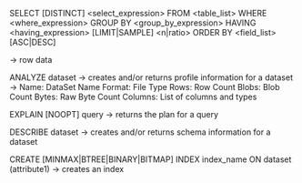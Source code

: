 SELECT [DISTINCT] <select_expression>
FROM <table_list>
WHERE <where_expression>
GROUP BY <group_by_expression>
HAVING <having_expression>
[LIMIT|SAMPLE] <n|ratio>
ORDER BY <field_list> [ASC|DESC]

-> row data

ANALYZE dataset -> creates and/or returns profile information for a dataset
->
    Name: DataSet Name
    Format: File Type
    Rows: Row Count
    Blobs: Blob Count
    Bytes: Raw Byte Count
    Columns: List of columns and types

EXPLAIN [NOOPT] query -> returns the plan for a query

DESCRIBE dataset -> creates and/or returns schema information for a dataset

CREATE [MINMAX|BTREE|BINARY|BITMAP] INDEX index_name ON dataset (attribute1) -> creates an index